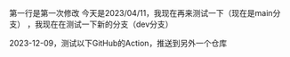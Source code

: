 第一行是第一次修改
今天是2023/04/11，我现在再来测试一下（现在是main分支）
，我现在在测试一下新的分支（dev分支）

2023-12-09，测试以下GitHub的Action，推送到另外一个仓库
